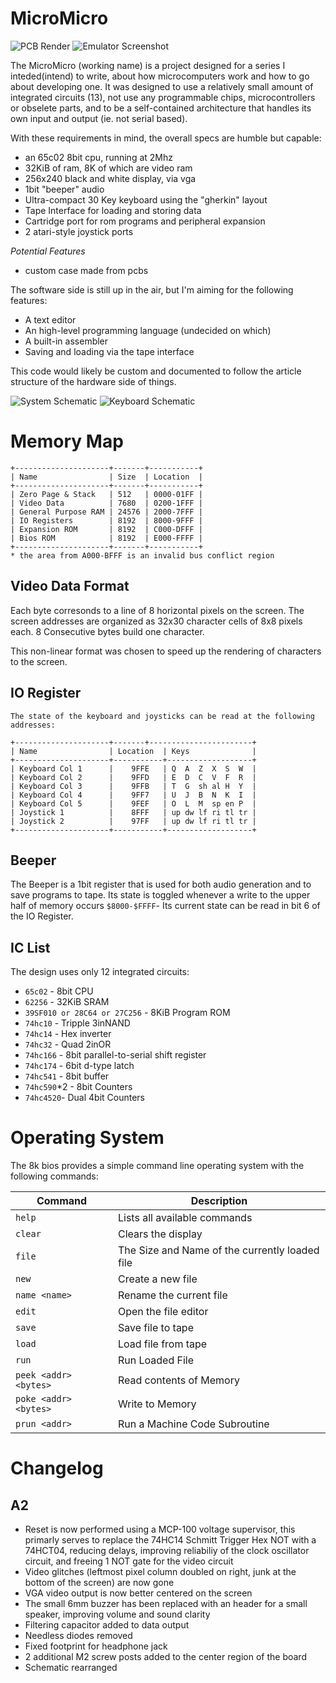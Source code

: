 # MicroMicro

![PCB Render](render.png)
![Emulator Screenshot](screen.png)

The MicroMicro (working name) is a project designed for a series I inteded(intend) to write, about how microcomputers work and how to go about developing one. It was designed to use a relatively small amount of integrated circuits (13), not use any programmable chips, microcontrollers or obselete parts, and to be a self-contained architecture that handles its own input and output (ie. not serial based).

With these requirements in mind, the overall specs are humble but capable:
* an 65c02 8bit cpu, running at 2Mhz
* 32KiB of ram, 8K of which are video ram
* 256x240 black and white display, via vga
* 1bit "beeper" audio
* Ultra-compact 30 Key keyboard using the "gherkin" layout
* Tape Interface for loading and storing data
* Cartridge port for rom programs and peripheral expansion
* 2 atari-style joystick ports

*Potential Features*
* custom case made from pcbs

The software side is still up in the air, but I'm aiming for the following features:
* A text editor
* An high-level programming language (undecided on which)
* A built-in assembler
* Saving and loading via the tape interface

This code would likely be custom and documented to follow the article structure of the hardware side of things.

![System Schematic](schematic.png)
![Keyboard Schematic](schematic_keyboard.png)

# Memory Map

```
+---------------------+-------+-----------+
| Name                | Size  | Location  |
+---------------------+-------+-----------+
| Zero Page & Stack   | 512   | 0000-01FF |
| Video Data          | 7680  | 0200-1FFF |
| General Purpose RAM | 24576 | 2000-7FFF |
| IO Registers        | 8192  | 8000-9FFF |
| Expansion ROM       | 8192  | C000-DFFF |
| Bios ROM            | 8192  | E000-FFFF |
+---------------------+-------+-----------+ 
* the area from A000-BFFF is an invalid bus conflict region
```

## Video Data Format

Each byte corresonds to a line of 8 horizontal pixels on the screen. The screen addresses are organized as 32x30 character cells of 8x8 pixels each. 8 Consecutive bytes build one character.

This non-linear format was chosen to speed up the rendering of characters to the screen.

## IO Register

```
The state of the keyboard and joysticks can be read at the following addresses:

+---------------------+-------+-----------------------+
| Name                | Location  | Keys              |
+---------------------+-----------+-------------------+
| Keyboard Col 1      |    9FFE   | Q  A  Z  X  S  W  |
| Keyboard Col 2      |    9FFD   | E  D  C  V  F  R  | 
| Keyboard Col 3      |    9FFB   | T  G  sh al H  Y  |
| Keyboard Col 4      |    9FF7   | U  J  B  N  K  I  |
| Keyboard Col 5      |    9FEF   | O  L  M  sp en P  |
| Joystick 1          |    8FFF   | up dw lf ri tl tr |
| Joystick 2          |    97FF   | up dw lf ri tl tr |
+---------------------+-----------+-------------------+ 
```

## Beeper

The Beeper is a 1bit register that is used for both audio generation and to save programs to tape. Its state is toggled whenever a write to the upper half of memory occurs `$8000-$FFFF`- Its current state can be read in bit 6 of the IO Register.

## IC List

The design uses only 12 integrated circuits:

* `65c02` - 8bit CPU
* `62256` - 32KiB SRAM
* `39SF010 or 28C64 or 27C256` - 8KiB Program ROM
* `74hc10` - Tripple 3inNAND
* `74hc14` - Hex inverter
* `74hc32` - Quad 2inOR
* `74hc166` - 8bit parallel-to-serial shift register
* `74hc174` - 6bit d-type latch
* `74hc541` - 8bit buffer
* `74hc590`*2 - 8bit Counters
* `74hc4520`- Dual 4bit Counters

# Operating System

The 8k bios provides a simple command line operating system with the following commands:

| Command               | Description                                    |
| --------------------- | ---------------------------------------------- |
| `help`                | Lists all available commands                   |
| `clear`               | Clears the display			                       |
| `file`                | The Size and Name of the currently loaded file |
| `new`                 | Create a new file                              |
| `name <name>`         | Rename the current file                        |
| `edit`                | Open the file editor                           |
| `save`                | Save file to tape                              |
| `load`                | Load file from tape                            |
| `run`    	            | Run Loaded File                                |
| `peek <addr> <bytes>` | Read contents of Memory                        |
| `poke <addr> <bytes>` | Write to Memory                                |
| `prun <addr>`         | Run a Machine Code Subroutine                  |

# Changelog

## A2

* Reset is now performed using a MCP-100 voltage supervisor, this primarly serves to replace the 74HC14 Schmitt Trigger Hex NOT with a 74HCT04, reducing delays, improving reliabiliy of the clock oscillator circuit, and freeing 1 NOT gate for the video circuit
* Video glitches (leftmost pixel column doubled on right, junk at the bottom of the screen) are now gone
* VGA video output is now better centered on the screen
* The small 6mm buzzer has been replaced with an header for a small speaker, improving volume and sound clarity
* Filtering capacitor added to data output
* Needless diodes removed
* Fixed footprint for headphone jack
* 2 additional M2 screw posts added to the center region of the board
* Schematic rearranged

